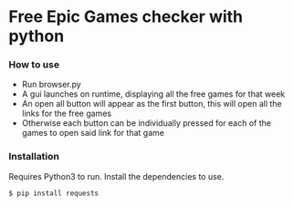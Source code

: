 # Free Epic Games checker with python
### How to use
  - Run browser.py
  - A gui launches on runtime, displaying all the free games for that week
  - An open all button will appear as the first button, this will open all the links for the free games
  - Otherwise each button can be individually pressed for each of the games to open said link for that game


### Installation
Requires Python3 to run.
Install the dependencies to use.
```
$ pip install requests
```